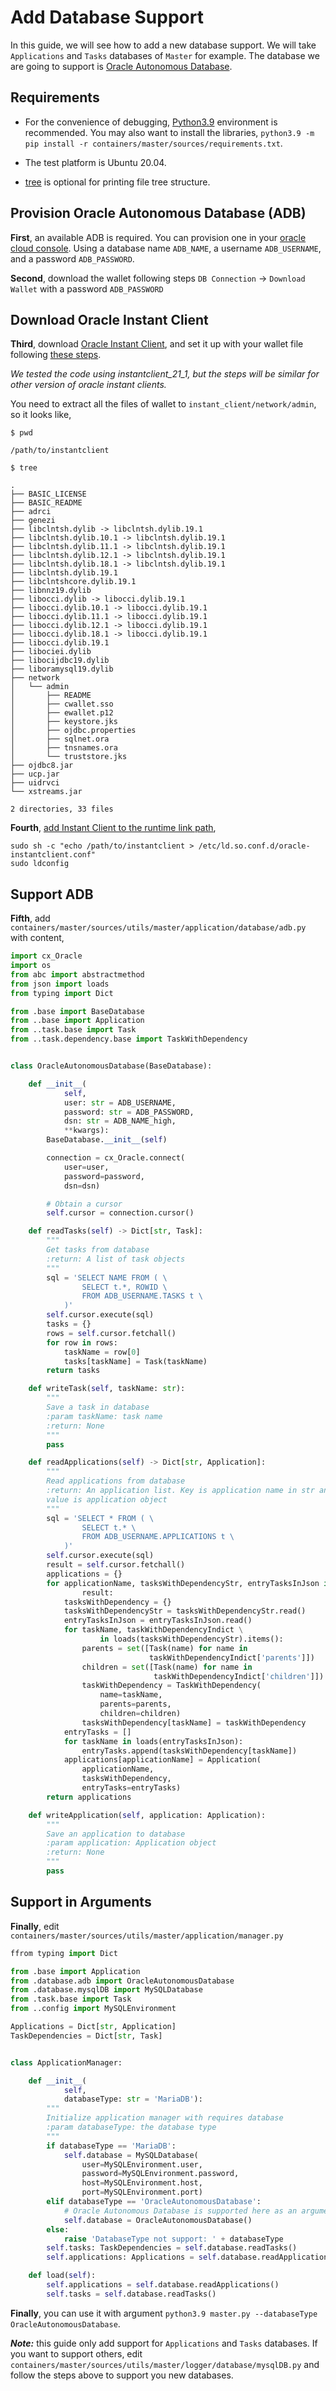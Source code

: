 # Add Database Support

In this guide, we will see how to add a new database support. We will take 
`Applications` and `Tasks` databases of `Master` for example. The database 
we are going to support is [Oracle Autonomous Database](https://www.oracle.com/hk/autonomous-database/).

## Requirements

- For the convenience of debugging, [Python3.9](../../README.md#optional) environment is recommended. You may also want to install the libraries, `python3.9 -m pip install -r containers/master/sources/requirements.txt`.

- The test platform is Ubuntu 20.04.

- [tree](http://mama.indstate.edu/users/ice/tree/) is optional for printing file tree structure.

## Provision Oracle Autonomous Database (ADB)
**First**, an available ADB is required. You can provision one in your [oracle cloud console](https://www.oracle.com/cloud/sign-in.html).
 Using a database name `ADB_NAME`, a username `ADB_USERNAME`, and a password `ADB_PASSWORD`.

**Second**, download the wallet following steps `DB Connection` -> `Download Wallet` with a password `ADB_PASSWORD`



## Download Oracle Instant Client
**Third**, download [Oracle Instant Client](https://www.oracle.com/database/technologies/instant-client/downloads.html), and set it up with your wallet file following [these steps](https://www.oracle.com/database/technologies/appdev/python/quickstartpython.html). 

*We tested the code using instantclient_21_1, but the steps will be similar for other version of oracle instant clients.*

You need to extract all the files of wallet to `instant_client/network/admin`, so it looks like, 
```
$ pwd

/path/to/instantclient

$ tree

.
├── BASIC_LICENSE
├── BASIC_README
├── adrci
├── genezi
├── libclntsh.dylib -> libclntsh.dylib.19.1
├── libclntsh.dylib.10.1 -> libclntsh.dylib.19.1
├── libclntsh.dylib.11.1 -> libclntsh.dylib.19.1
├── libclntsh.dylib.12.1 -> libclntsh.dylib.19.1
├── libclntsh.dylib.18.1 -> libclntsh.dylib.19.1
├── libclntsh.dylib.19.1
├── libclntshcore.dylib.19.1
├── libnnz19.dylib
├── libocci.dylib -> libocci.dylib.19.1
├── libocci.dylib.10.1 -> libocci.dylib.19.1
├── libocci.dylib.11.1 -> libocci.dylib.19.1
├── libocci.dylib.12.1 -> libocci.dylib.19.1
├── libocci.dylib.18.1 -> libocci.dylib.19.1
├── libocci.dylib.19.1
├── libociei.dylib
├── libocijdbc19.dylib
├── liboramysql19.dylib
├── network
│   └── admin
│       ├── README
│       ├── cwallet.sso
│       ├── ewallet.p12
│       ├── keystore.jks
│       ├── ojdbc.properties
│       ├── sqlnet.ora
│       ├── tnsnames.ora
│       └── truststore.jks
├── ojdbc8.jar
├── ucp.jar
├── uidrvci
└── xstreams.jar

2 directories, 33 files
```

**Fourth**, [add Instant Client to the runtime link path](https://cx-oracle.readthedocs.io/en/latest/user_guide/installation.html#oracle-instant-client-zip-files),
```
sudo sh -c "echo /path/to/instantclient > /etc/ld.so.conf.d/oracle-instantclient.conf"
sudo ldconfig
```

## Support ADB
**Fifth**, add `containers/master/sources/utils/master/application/database/adb.py` with content,

```python
import cx_Oracle
import os
from abc import abstractmethod
from json import loads
from typing import Dict

from .base import BaseDatabase
from ..base import Application
from ..task.base import Task
from ..task.dependency.base import TaskWithDependency


class OracleAutonomousDatabase(BaseDatabase):

    def __init__(
            self,
            user: str = ADB_USERNAME,
            password: str = ADB_PASSWORD,
            dsn: str = ADB_NAME_high,
            **kwargs):
        BaseDatabase.__init__(self)

        connection = cx_Oracle.connect(
            user=user,
            password=password,
            dsn=dsn)

        # Obtain a cursor
        self.cursor = connection.cursor()

    def readTasks(self) -> Dict[str, Task]:
        """
        Get tasks from database
        :return: A list of task objects
        """
        sql = 'SELECT NAME FROM ( \
                SELECT t.*, ROWID \
                FROM ADB_USERNAME.TASKS t \
            )'
        self.cursor.execute(sql)
        tasks = {}
        rows = self.cursor.fetchall()
        for row in rows:
            taskName = row[0]
            tasks[taskName] = Task(taskName)
        return tasks

    def writeTask(self, taskName: str):
        """
        Save a task in database
        :param taskName: task name
        :return: None
        """
        pass

    def readApplications(self) -> Dict[str, Application]:
        """
        Read applications from database
        :return: An application list. Key is application name in str and
        value is application object
        """
        sql = 'SELECT * FROM ( \
                SELECT t.* \
                FROM ADB_USERNAME.APPLICATIONS t \
            )'
        self.cursor.execute(sql)
        result = self.cursor.fetchall()
        applications = {}
        for applicationName, tasksWithDependencyStr, entryTasksInJson in \
                result:
            tasksWithDependency = {}
            tasksWithDependencyStr = tasksWithDependencyStr.read()
            entryTasksInJson = entryTasksInJson.read()
            for taskName, taskWithDependencyIndict \
                    in loads(tasksWithDependencyStr).items():
                parents = set([Task(name) for name in
                               taskWithDependencyIndict['parents']])
                children = set([Task(name) for name in
                                taskWithDependencyIndict['children']])
                taskWithDependency = TaskWithDependency(
                    name=taskName,
                    parents=parents,
                    children=children)
                tasksWithDependency[taskName] = taskWithDependency
            entryTasks = []
            for taskName in loads(entryTasksInJson):
                entryTasks.append(tasksWithDependency[taskName])
            applications[applicationName] = Application(
                applicationName,
                tasksWithDependency,
                entryTasks=entryTasks)
        return applications

    def writeApplication(self, application: Application):
        """
        Save an application to database
        :param application: Application object
        :return: None
        """
        pass

```

## Support in Arguments

**Finally**, edit `containers/master/sources/utils/master/application/manager.py`

```Python
ffrom typing import Dict

from .base import Application
from .database.adb import OracleAutonomousDatabase
from .database.mysqlDB import MySQLDatabase
from .task.base import Task
from ..config import MySQLEnvironment

Applications = Dict[str, Application]
TaskDependencies = Dict[str, Task]


class ApplicationManager:

    def __init__(
            self,
            databaseType: str = 'MariaDB'):
        """
        Initialize application manager with requires database
        :param databaseType: the database type
        """
        if databaseType == 'MariaDB':
            self.database = MySQLDatabase(
                user=MySQLEnvironment.user,
                password=MySQLEnvironment.password,
                host=MySQLEnvironment.host,
                port=MySQLEnvironment.port)
        elif databaseType == 'OracleAutonomousDatabase':
            # Oracle Autonomous Database is supported here as an argument
            self.database = OracleAutonomousDatabase()
        else:
            raise 'DatabaseType not support: ' + databaseType
        self.tasks: TaskDependencies = self.database.readTasks()
        self.applications: Applications = self.database.readApplications()

    def load(self):
        self.applications = self.database.readApplications()
        self.tasks = self.database.readTasks()

```

**Finally**, you can use it with argument `python3.9 master.py --databaseType OracleAutonomousDatabase`.


***Note:*** this guide only add support for `Applications` and `Tasks` databases. If you want to support others, edit `containers/master/sources/utils/master/logger/database/mysqlDB.py` and follow the steps above to support you new databases.
